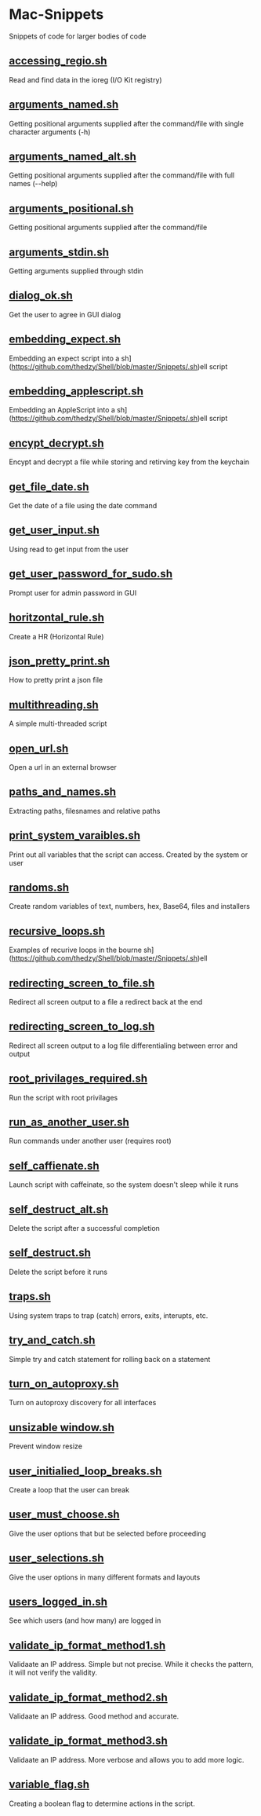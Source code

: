# Mac-Snippets
Snippets of code for larger bodies of code

## [accessing_regio.sh](https://github.com/thedzy/Shell/blob/master/Snippets/accessing_regio.sh)
Read and find data in the ioreg (I/O Kit registry)
## [arguments_named.sh](https://github.com/thedzy/Shell/blob/master/Snippets/arguments_named.sh)
Getting positional arguments supplied after the command/file with single character arguments (-h)
## [arguments_named_alt.sh](https://github.com/thedzy/Shell/blob/master/Snippets/arguments_named_alt.sh)
Getting positional arguments supplied after the command/file with full names (--help)
## [arguments_positional.sh](https://github.com/thedzy/Shell/blob/master/Snippets/arguments_positional.sh)
Getting positional arguments supplied after the command/file
## [arguments_stdin.sh](https://github.com/thedzy/Shell/blob/master/Snippets/arguments_stdin.sh)
Getting arguments supplied through stdin
## [dialog_ok.sh](https://github.com/thedzy/Shell/blob/master/Snippets/dialog_ok.sh)
Get the user to agree in GUI dialog
## [embedding_expect.sh](https://github.com/thedzy/Shell/blob/master/Snippets/embedding_expect.sh)
Embedding an expect script into a sh](https://github.com/thedzy/Shell/blob/master/Snippets/.sh)ell script
## [embedding_applescript.sh](https://github.com/thedzy/Shell/blob/master/Snippets/embedding_applescript.sh)
Embedding an AppleScript into a sh](https://github.com/thedzy/Shell/blob/master/Snippets/.sh)ell script
## [encypt_decrypt.sh](https://github.com/thedzy/Shell/blob/master/Snippets/encypt_decrypt.sh)
Encypt and decrypt a file while storing and retirving key from the keychain
## [get_file_date.sh](https://github.com/thedzy/Shell/blob/master/Snippets/get_file_date.sh)
Get the date of a file using the date command
## [get_user_input.sh](https://github.com/thedzy/Shell/blob/master/Snippets/get_user_input.sh)
Using read to get input from the user
## [get_user_password_for_sudo.sh](https://github.com/thedzy/Shell/blob/master/Snippets/get_user_password_for_sudo.sh)
Prompt user for admin password in GUI
## [horitzontal_rule.sh](https://github.com/thedzy/Shell/blob/master/Snippets/horitzontal_rule.sh)
Create a HR (Horizontal Rule)
## [json_pretty_print.sh](https://github.com/thedzy/Shell/blob/master/Snippets/json_pretty_print.sh)
How to pretty print a json file
## [multithreading.sh](https://github.com/thedzy/Shell/blob/master/Snippets/multithreading.sh)
A simple multi-threaded script
## [open_url.sh](https://github.com/thedzy/Shell/blob/master/Snippets/open_url.sh)
Open a url in an external browser
## [paths_and_names.sh](https://github.com/thedzy/Shell/blob/master/Snippets/paths_and_names.sh)
Extracting paths, filesnames and relative paths
## [print_system_varaibles.sh](https://github.com/thedzy/Shell/blob/master/Snippets/print_system_varaibles.sh)
Print out all variables that the script can access.  Created by the system or user
## [randoms.sh](https://github.com/thedzy/Shell/blob/master/Snippets/randoms.sh)
Create random variables of text, numbers, hex, Base64, files and installers
## [recursive_loops.sh](https://github.com/thedzy/Shell/blob/master/Snippets/recursive_loops.sh)
Examples of recurive loops in the bourne sh](https://github.com/thedzy/Shell/blob/master/Snippets/.sh)ell
## [redirecting_screen_to_file.sh](https://github.com/thedzy/Shell/blob/master/Snippets/redirecting_screen_to_file.sh)
Redirect all screen output to a file a redirect back at the end
## [redirecting_screen_to_log.sh](https://github.com/thedzy/Shell/blob/master/Snippets/redirecting_screen_to_log.sh)
Redirect all screen output to a log file differentialing between error and output
## [root_privilages_required.sh](https://github.com/thedzy/Shell/blob/master/Snippets/root_privilages_requiredroot_privilages_required.sh)
Run the script with root privilages
## [run_as_another_user.sh](https://github.com/thedzy/Shell/blob/master/Snippets/run_as_another_user.sh)
Run commands under another user (requires root)
## [self_caffienate.sh](https://github.com/thedzy/Shell/blob/master/Snippets/self_caffienate.sh)
Launch script with caffeinate, so the system doesn't sleep while it runs
## [self_destruct_alt.sh](https://github.com/thedzy/Shell/blob/master/Snippets/self_destruct_alt.sh)
Delete the script after a successful completion
## [self_destruct.sh](https://github.com/thedzy/Shell/blob/master/Snippets/self_destruct.sh)
Delete the script before it runs
## [traps.sh](https://github.com/thedzy/Shell/blob/master/Snippets/traps.sh)
Using system traps to trap (catch) errors, exits, interupts, etc.
## [try_and_catch.sh](https://github.com/thedzy/Shell/blob/master/Snippets/try_and_catch.sh)
Simple try and catch statement for rolling back on a statement
## [turn_on_autoproxy.sh](https://github.com/thedzy/Shell/blob/master/Snippets/turn_on_autoproxy.sh)
Turn on autoproxy discovery for all interfaces
## [unsizable window.sh](https://github.com/thedzy/Shell/blob/master/Snippets/window.sh)
Prevent window resize
## [user_initialied_loop_breaks.sh](https://github.com/thedzy/Shell/blob/master/Snippets/user_initialied_loop_breaks.sh)
Create a loop that the user can break
## [user_must_choose.sh](https://github.com/thedzy/Shell/blob/master/Snippets/user_must_choose.sh)
Give the user options that but be selected before proceeding
## [user_selections.sh](https://github.com/thedzy/Shell/blob/master/Snippets/user_selections.sh)
Give the user options in many different formats and layouts
## [users_logged_in.sh](https://github.com/thedzy/Shell/blob/master/Snippets/users_logged_in.sh)
See which users (and how many) are logged in
## [validate_ip_format_method1.sh](https://github.com/thedzy/Shell/blob/master/Snippets/validate_ip_format_method1.sh)
Validaate an IP address.  Simple but not precise.  While it checks the pattern, it will not verify the validity.
## [validate_ip_format_method2.sh](https://github.com/thedzy/Shell/blob/master/Snippets/validate_ip_format_method2.sh)
Validaate an IP address. Good method and accurate.
## [validate_ip_format_method3.sh](https://github.com/thedzy/Shell/blob/master/Snippets/validate_ip_format_method3.sh)
Validaate an IP address. More verbose and allows you to add more logic.
## [variable_flag.sh](https://github.com/thedzy/Shell/blob/master/Snippets/variable_flag.sh)
Creating a boolean flag to determine actions in the script.
